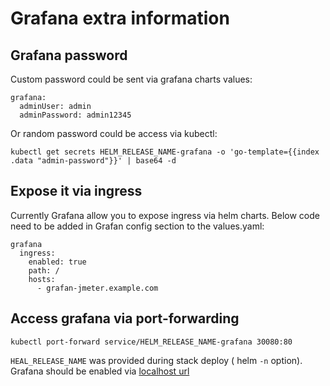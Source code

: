 # Grafana extra information

## Grafana password
Custom password could be sent via grafana charts values:
```
grafana:
  adminUser: admin
  adminPassword: admin12345

```

Or random password could be access via kubectl:
```
kubectl get secrets HELM_RELEASE_NAME-grafana -o 'go-template={{index .data "admin-password"}}' | base64 -d
```
## Expose it via ingress

Currently Grafana allow you to expose ingress via helm charts. Below code need to be added in Grafan config section to the values.yaml:

```
grafana
  ingress:
    enabled: true
    path: /
    hosts:
      - grafan-jmeter.example.com
```

## Access grafana via port-forwarding

```
kubectl port-forward service/HELM_RELEASE_NAME-grafana 30080:80

```
`HEAL_RELEASE_NAME` was provided during stack deploy ( helm `-n` option). Grafana should be enabled via [localhost url](http://localhost:30080)

